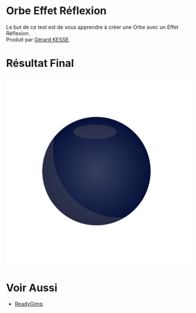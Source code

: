 # Orbe Effet Réflexion

Le but de ce test est de vous apprendre à créer une Orbe avec un Effet Réflexion.  
Produit par 
[Gérard KESSE](https://github.com/gkesse/ "https://github.com/gkesse").

# Résultat Final

![Orbe.png](https://raw.githubusercontent.com/gkesse/ReadyGimp/master/Orbe/Orbe2.png)
---
# Voir Aussi

* [ReadyGimp](https://github.com/gkesse/ReadyGimp/#apprendre-la-synthèse-dimages-avec-gimp "ReadyGimp")
